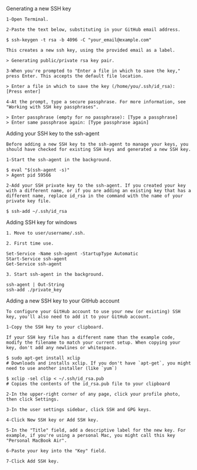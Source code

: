    Generating a new SSH key
    
    1-Open Terminal.

    2-Paste the text below, substituting in your GitHub email address.

    $ ssh-keygen -t rsa -b 4096 -C "your_email@example.com"

    This creates a new ssh key, using the provided email as a label.

    > Generating public/private rsa key pair.

    3-When you're prompted to "Enter a file in which to save the key," press Enter. This accepts the default file location.

    > Enter a file in which to save the key (/home/you/.ssh/id_rsa): [Press enter]

    4-At the prompt, type a secure passphrase. For more information, see "Working with SSH key passphrases".

    > Enter passphrase (empty for no passphrase): [Type a passphrase]
    > Enter same passphrase again: [Type passphrase again]

Adding your SSH key to the ssh-agent

    Before adding a new SSH key to the ssh-agent to manage your keys, you should have checked for existing SSH keys and generated a new SSH key.

    1-Start the ssh-agent in the background.

    $ eval "$(ssh-agent -s)"
    > Agent pid 59566

    2-Add your SSH private key to the ssh-agent. If you created your key with a different name, or if you are adding an existing key that has a different name, replace id_rsa in the command with the name of your private key file.

    $ ssh-add ~/.ssh/id_rsa

Adding SSH key for windows

    1. Move to user/username/.ssh.

    2. First time use.
    
    Set-Service -Name ssh-agent -StartupType Automatic
    Start-Service ssh-agent
    Get-Service ssh-agent

    3. Start ssh-agent in the background.

    ssh-agent | Out-String
    ssh-add ./private_key

    

  Adding a new SSH key to your GitHub account

    To configure your GitHub account to use your new (or existing) SSH key, you'll also need to add it to your GitHub account.

    1-Copy the SSH key to your clipboard.

    If your SSH key file has a different name than the example code, modify the filename to match your current setup. When copying your key, don't add any newlines or whitespace.

    $ sudo apt-get install xclip
    # Downloads and installs xclip. If you don't have `apt-get`, you might need to use another installer (like `yum`)

    $ xclip -sel clip < ~/.ssh/id_rsa.pub
    # Copies the contents of the id_rsa.pub file to your clipboard

    2-In the upper-right corner of any page, click your profile photo, then click Settings. 
    
    3-In the user settings sidebar, click SSH and GPG keys. 
    
    4-Click New SSH key or Add SSH key.
    
    5-In the "Title" field, add a descriptive label for the new key. For example, if you're using a personal Mac, you might call this key "Personal MacBook Air".
    
    6-Paste your key into the "Key" field. 

    7-Click Add SSH key. 
